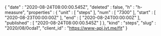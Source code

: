{
  "date" : "2020-08-24T08:00:00.545Z",
  "deleted" : false,
  "h" : "h-measure",
  "properties" : {
    "unit" : [ "steps" ],
    "num" : [ "7300" ],
    "start" : [ "2020-08-23T00:00:00Z" ],
    "end" : [ "2020-08-24T00:00:00Z" ],
    "published" : [ "2020-08-24T08:00:00.545Z" ]
  },
  "kind" : "steps",
  "slug" : "2020/08/0cda1",
  "client_id" : "https://www-api.jvt.me/fit"
}
